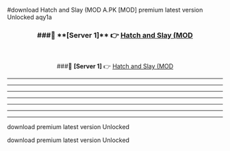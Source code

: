 #download Hatch and Slay (MOD A.PK [MOD] premium latest version Unlocked aqy1a 



<div align="center">
<h3>###🔹 **[Server 1]** 👉 <a href="https://download1apk.web.app/">Hatch and Slay (MOD</a></h3><br>


###🔹 **[Server 1]** 👉 <a href="https://download1apk.web.app/">Hatch and Slay (MOD</a></h3>
</div>



----------------------------------------------------------

----------------------------------------------------------

----------------------------------------------------------

----------------------------------------------------------

----------------------------------------------------------

----------------------------------------------------------

----------------------------------------------------------

download premium latest version Unlocked

download premium latest version Unlocked
